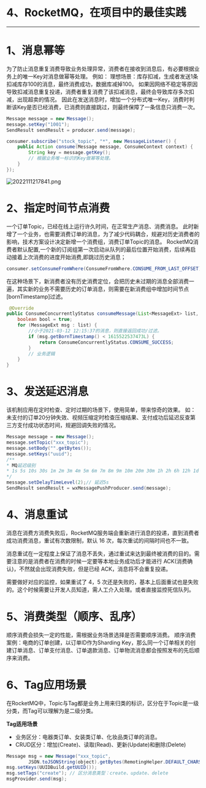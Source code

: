# 4、RocketMQ，在项目中的最佳实践
---

# 1、消息幂等
为了防止消息重复消费导致业务处理异常，消费者在接收到消息后，有必要根据业务上的唯一Key对消息做幂等处理。
例如：
理想场景：库存扣减，生成者发送1条扣减库存100的消息，最终消费成功，数据库减掉100。
如果因网络不稳定等原因导致扣减消息重复投递，消费者重复消费了该扣减消息，最终会导致库存多次扣减，出现超卖的情况。
因此在发送消息时，增加一个分布式唯一Key，消费时判断该Key是否已经消费，已消费则直接跳过，则最终保障了一条信息只消费一次。
```java
Message message = new Message();
message.setKey("1001");
SendResult sendResult = producer.send(message);  

consumer.subscribe("stock_topic", "*", new MessageListener() {
    public Action consume(Message message, ConsumeContext context) {
        String key = message.getKey();
        // 根据业务唯一标识的Key做幂等处理。
    }
});                  
```
![2022111217841.png](https://restest.sx.ink/2022111217841.png)

# 2、指定时间节点消费
一个订单Topic，已经在线上运行许久时间，在正常生产消息、消费消息。
此时新增了一个业务，也需要消费订单的消息，为了减少代码耦合，规避对历史消费者的影响，技术方案设计决定新增一个消费组，消费订单Topic的消息。
RocketMQ消费者默认配置,一个新的订阅组第一次启动从队列的最后位置开始消费，后续再启动接着上次消费的进度开始消费,即跳过历史消息；
```java
consumer.setConsumeFromWhere(ConsumeFromWhere.CONSUME_FROM_LAST_OFFSET);
```
在这种场景下，新消费者没有历史消费定位，会把历史未过期的消息全部消费一遍，其实新的业务不需要历史的订单消息，则需要在新消费组中增加时间节点[bornTimestamp]过滤。
```java
 @Override
public ConsumeConcurrentlyStatus consumeMessage(List<MessageExt> list, ConsumeConcurrentlyContext consumeConcurrentlyContext) {
    boolean bool = true;
    for (MessageExt msg : list) {
        //小于2021-03-12 12:15:37的消息，则直接返回成功/过滤。
        if (msg.getBornTimestamp() < 1615522537473L) {
            return ConsumeConcurrentlyStatus.CONSUME_SUCCESS;
        }
        // 业务逻辑
    }
}
```

# 3、发送延迟消息
该机制应用在定时检查、定时过期的场景下，使用简单，带来惊奇的效果。
如：未支付的订单20分钟失效、视频压缩定时检查压缩结果、支付成功后延迟反查第三方支付成功状态时间，规避回调失败的情况。
```java
Message message = new Message();
message.setTopic("xxx_topic");
message.setBody("".getBytes());
message.setKeys("uuid");
/**
* MQ延迟级别
* 1s 5s 10s 30s 1m 2m 3m 4m 5m 6m 7m 8m 9m 10m 20m 30m 1h 2h 6h 12h 1d 3d 5d 7d
*/
message.setDelayTimeLevel(2);// 延迟5s
SendResult sendResult = wxMessagePushProducer.send(message);
```
# 4、消息重试
消息在消费方消费失败后，RocketMQ服务端会重新进行消息的投递，直到消费者成功消费消息，重试有次数限制，默认 16 次，每次重试的间隔时间也不一致。

消息重试在一定程度上保证了消息不丢失，通过重试来达到最终被消费的目的。需要注意的是消费者在消费的时候一定要等本地业务成功后才能进行 ACK(消费确认)，不然就会出现消费失败，但是已经 ACK，消息将不会重复投递。

需要做好对应的监控，如果重试了 4，5 次还是失败的，基本上后面重试也是失败的。这个时候需要让开发人员知道，需人工介入处理。或者直接监控死信队列。
# 5、消费类型（顺序、乱序）
顺序消费会损失一定的性能，需根据业务场景选择是否需要顺序消费。
顺序消费案例：电商的订单创建，以订单ID作为Sharding Key，那么同一个订单相关的创建订单消息、订单支付消息、订单退款消息、订单物流消息都会按照发布的先后顺序来消费。

# 6、Tag应用场景
在RocketMQ中，Topic与Tag都是业务上用来归类的标识，区分在于Topic是一级分类，而Tag可以理解为是二级分类。

**Tag适用场景**
- 业务区分：电器类订单、女装类订单、化妆品类订单的消息。
- CRUD区分：增加(Create)、读取(Read)、更新(Update)和删除(Delete)
```java
Message msg = new Message("xxx_topic",
        JSON.toJSONString(object).getBytes(RemotingHelper.DEFAULT_CHARSET));
msg.setKeys(UUIDBuild.getUUID());
msg.setTags("create"); // 区分消息类型：create、update、delete
msgProvider.send(msg);
```